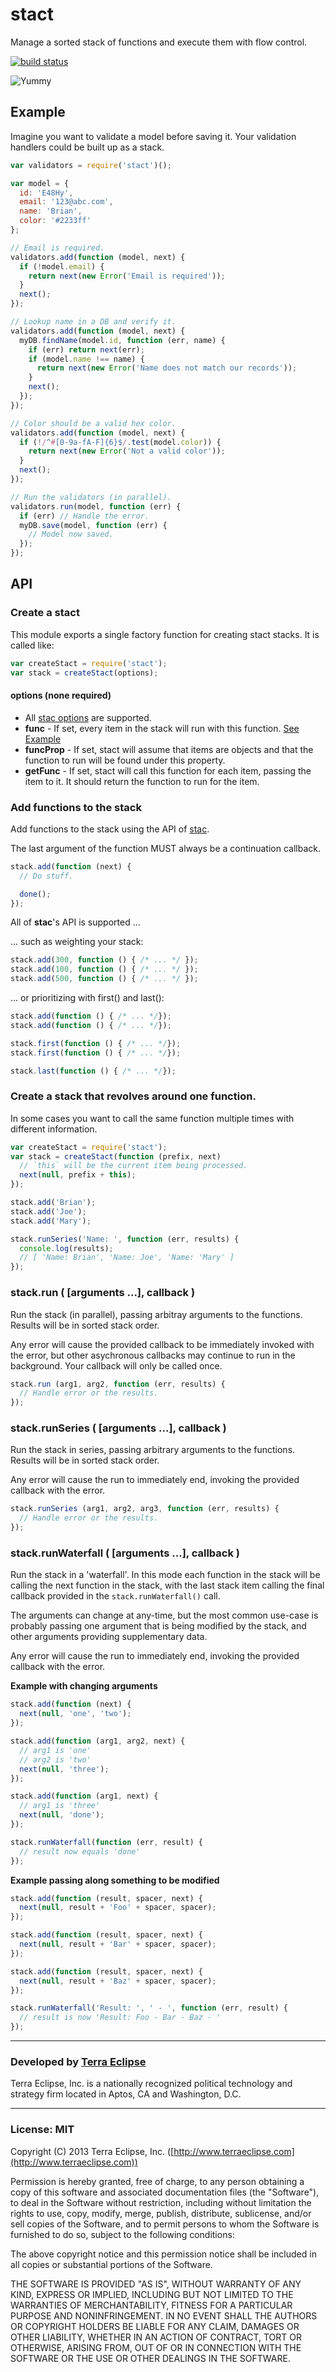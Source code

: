 stact
=====

Manage a sorted stack of functions and execute them with flow control.

[![build status](https://secure.travis-ci.org/cpsubrian/node-stact.png)](http://travis-ci.org/cpsubrian/node-stact)

![Yummy](http://www.ihop.com/menus/main-menu/pancakes/-/media/ihop/MenuItems/Pancakes/Strawberry%20Banana%20Pancakes/Strawberry_Banana_Pancakes.png?mh=367)

Example
-------

Imagine you want to validate a model before saving it. Your validation handlers
could be built up as a stack.

```js
var validators = require('stact')();

var model = {
  id: 'E48Hy',
  email: '123@abc.com',
  name: 'Brian',
  color: '#2233ff'
};

// Email is required.
validators.add(function (model, next) {
  if (!model.email) {
    return next(new Error('Email is required'));
  }
  next();
});

// Lookup name in a DB and verify it.
validators.add(function (model, next) {
  myDB.findName(model.id, function (err, name) {
    if (err) return next(err);
    if (model.name !== name) {
      return next(new Error('Name does not match our records'));
    }
    next();
  });
});

// Color should be a valid hex color.
validators.add(function (model, next) {
  if (!/^#[0-9a-fA-F]{6}$/.test(model.color)) {
    return next(new Error('Not a valid color'));
  }
  next();
});

// Run the validators (in parallel).
validators.run(model, function (err) {
  if (err) // Handle the error.
  myDB.save(model, function (err) {
    // Model now saved.
  });
});
```

API
---

### Create a stact

This module exports a single factory function for creating stact stacks. It is
called like:

```js
var createStact = require('stact');
var stack = createStact(options);
```

#### options (none required)

- All [stac options](https://github.com/cpsubrian/node-stac#options) are supported.
- **func** - If set, every item in the stack will run with this function. [See Example](https://github.com/cpsubrian/node-stact#create-a-stack-that-revolves-around-one-function)
- **funcProp** - If set, stact will assume that items are objects and that the
             function to run will be found under this property.
- **getFunc** - If set, stact will call this function for each item, passing the item
            to it. It should return the function to run for the item.


### Add functions to the stack

Add functions to the stack using the API of [stac](https://github.com/cpsubrian/node-stac).

The last argument of the function MUST always be a continuation callback.

```js
stack.add(function (next) {
  // Do stuff.

  done();
});
```

All of **stac**'s API is supported ...

... such as weighting your stack:

```js
stack.add(300, function () { /* ... */ });
stack.add(100, function () { /* ... */ });
stack.add(500, function () { /* ... */ });
```

... or prioritizing with first() and last():

```js
stack.add(function () { /* ... */});
stack.add(function () { /* ... */});

stack.first(function () { /* ... */});
stack.first(function () { /* ... */});

stack.last(function () { /* ... */});
```

### Create a stack that revolves around one function.

In some cases you want to call the same function multiple times with different
information.

```js
var createStact = require('stact');
var stack = createStact(function (prefix, next)
  // `this` will be the current item being processed.
  next(null, prefix + this);
});

stack.add('Brian');
stack.add('Joe');
stack.add('Mary');

stack.runSeries('Name: ', function (err, results) {
  console.log(results);
  // [ 'Name: Brian', 'Name: Joe', 'Name: 'Mary' ]
});
```

### stack.run ( [arguments ...], callback )

Run the stack (in parallel), passing arbitray arguments to the functions.
Results will be in sorted stack order.

Any error will cause the provided callback to be immediately invoked with the
error, but other asychronous callbacks may continue to run in the background.
Your callback will only be called once.

```js
stack.run (arg1, arg2, function (err, results) {
  // Handle error or the results.
});
```

### stack.runSeries ( [arguments ...], callback )

Run the stack in series, passing arbitrary arguments to the functions.
Results will be in sorted stack order.

Any error will cause the run to immediately end, invoking the provided callback
with the error.

```js
stack.runSeries (arg1, arg2, arg3, function (err, results) {
  // Handle error or the results.
});
```

### stack.runWaterfall ( [arguments ...], callback )

Run the stack in a 'waterfall'. In this mode each function in the stack will
be calling the next function in the stack, with the last stack item calling
the final callback provided in the `stack.runWaterfall()` call.

The arguments can change at any-time, but the most common use-case is probably passing
one argument that is being modified by the stack, and other arguments providing
supplementary data.

Any error will cause the run to immediately end, invoking the provided callback
with the error.

**Example with changing arguments**

```js
stack.add(function (next) {
  next(null, 'one', 'two');
});

stack.add(function (arg1, arg2, next) {
  // arg1 is 'one'
  // arg2 is 'two'
  next(null, 'three');
});

stack.add(function (arg1, next) {
  // arg1 is 'three'
  next(null, 'done');
});

stack.runWaterfall(function (err, result) {
  // result now equals 'done'
});
```

**Example passing along something to be modified**

```js
stack.add(function (result, spacer, next) {
  next(null, result + 'Foo' + spacer, spacer);
});

stack.add(function (result, spacer, next) {
  next(null, result + 'Bar' + spacer, spacer);
});

stack.add(function (result, spacer, next) {
  next(null, result + 'Baz' + spacer, spacer);
});

stack.runWaterfall('Result: ', ' - ', function (err, result) {
  // result is now 'Result: Foo - Bar - Baz - '
});
```

- - -

### Developed by [Terra Eclipse](http://www.terraeclipse.com)
Terra Eclipse, Inc. is a nationally recognized political technology and
strategy firm located in Aptos, CA and Washington, D.C.

- - -

### License: MIT
Copyright (C) 2013 Terra Eclipse, Inc. ([http://www.terraeclipse.com](http://www.terraeclipse.com))

Permission is hereby granted, free of charge, to any person obtaining a copy
of this software and associated documentation files (the &quot;Software&quot;), to deal
in the Software without restriction, including without limitation the rights
to use, copy, modify, merge, publish, distribute, sublicense, and/or sell
copies of the Software, and to permit persons to whom the Software is furnished
to do so, subject to the following conditions:

The above copyright notice and this permission notice shall be included in
all copies or substantial portions of the Software.

THE SOFTWARE IS PROVIDED &quot;AS IS&quot;, WITHOUT WARRANTY OF ANY KIND, EXPRESS OR
IMPLIED, INCLUDING BUT NOT LIMITED TO THE WARRANTIES OF MERCHANTABILITY,
FITNESS FOR A PARTICULAR PURPOSE AND NONINFRINGEMENT. IN NO EVENT SHALL THE
AUTHORS OR COPYRIGHT HOLDERS BE LIABLE FOR ANY CLAIM, DAMAGES OR OTHER
LIABILITY, WHETHER IN AN ACTION OF CONTRACT, TORT OR OTHERWISE, ARISING FROM,
OUT OF OR IN CONNECTION WITH THE SOFTWARE OR THE USE OR OTHER DEALINGS IN THE
SOFTWARE.
